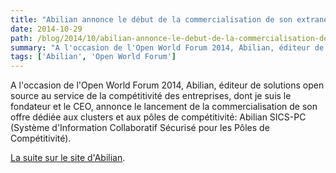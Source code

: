 ```yaml
---
title: "Abilian annonce le début de la commercialisation de son extranet métier dédié aux clusters et aux pôles de compétitivité"
date: 2014-10-29
path: /blog/2014/10/abilian-annonce-le-debut-de-la-commercialisation-de-son-extranet-metier-dedie-aux-clusters-et-aux-poles-de-competitivite
summary: "A l'occasion de l'Open World Forum 2014, Abilian, éditeur de solutions open source au service de la compétitivité des entreprises, dont je suis le fondateur et le CEO, annonce le lancement de la commercialisation de son offre dédiée aux clusters et aux pôles de compétitivité: Abilian SICS-PC (Système d'Information Collaboratif Sécurisé pour les Pôles de Compétitivité)."
tags: ['Abilian', 'Open World Forum']
---
```


A l'occasion de l'Open World Forum 2014, Abilian, éditeur de solutions open source au service de la compétitivité des entreprises, dont je suis le fondateur et le CEO, annonce le lancement de la commercialisation de son offre dédiée aux clusters et aux pôles de compétitivité: Abilian SICS-PC (Système d'Information Collaboratif Sécurisé pour les Pôles de Compétitivité).

[La suite sur le site d'Abilian](https://www.abilian.com/fr/news/commercialisation-abilian-sics-pc/).
